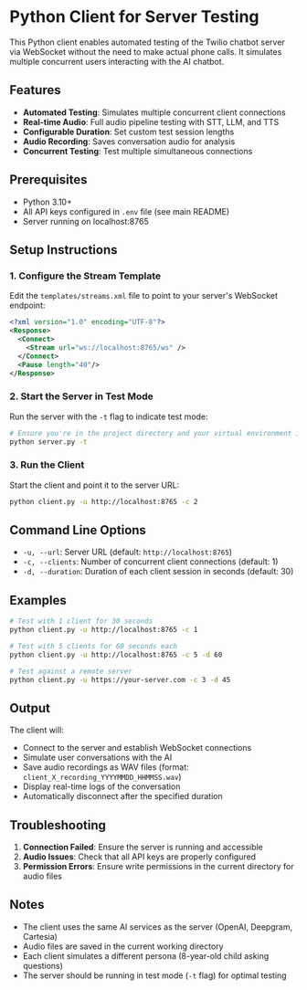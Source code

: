 # Python Client for Server Testing

This Python client enables automated testing of the Twilio chatbot server via WebSocket without the need to make actual phone calls. It simulates multiple concurrent users interacting with the AI chatbot.

## Features

- **Automated Testing**: Simulates multiple concurrent client connections
- **Real-time Audio**: Full audio pipeline testing with STT, LLM, and TTS
- **Configurable Duration**: Set custom test session lengths
- **Audio Recording**: Saves conversation audio for analysis
- **Concurrent Testing**: Test multiple simultaneous connections

## Prerequisites

- Python 3.10+
- All API keys configured in `.env` file (see main README)
- Server running on localhost:8765

## Setup Instructions

### 1. Configure the Stream Template

Edit the `templates/streams.xml` file to point to your server's WebSocket endpoint:

```xml
<?xml version="1.0" encoding="UTF-8"?>
<Response>
  <Connect>
    <Stream url="ws://localhost:8765/ws" />
  </Connect>
  <Pause length="40"/>
</Response>
```

### 2. Start the Server in Test Mode

Run the server with the `-t` flag to indicate test mode:

```sh
# Ensure you're in the project directory and your virtual environment is activated
python server.py -t
```

### 3. Run the Client

Start the client and point it to the server URL:

```sh
python client.py -u http://localhost:8765 -c 2
```

## Command Line Options

- `-u, --url`: Server URL (default: `http://localhost:8765`)
- `-c, --clients`: Number of concurrent client connections (default: 1)
- `-d, --duration`: Duration of each client session in seconds (default: 30)

## Examples

```sh
# Test with 1 client for 30 seconds
python client.py -u http://localhost:8765 -c 1

# Test with 5 clients for 60 seconds each
python client.py -u http://localhost:8765 -c 5 -d 60

# Test against a remote server
python client.py -u https://your-server.com -c 3 -d 45
```

## Output

The client will:
- Connect to the server and establish WebSocket connections
- Simulate user conversations with the AI
- Save audio recordings as WAV files (format: `client_X_recording_YYYYMMDD_HHMMSS.wav`)
- Display real-time logs of the conversation
- Automatically disconnect after the specified duration

## Troubleshooting

1. **Connection Failed**: Ensure the server is running and accessible
2. **Audio Issues**: Check that all API keys are properly configured
3. **Permission Errors**: Ensure write permissions in the current directory for audio files

## Notes

- The client uses the same AI services as the server (OpenAI, Deepgram, Cartesia)
- Audio files are saved in the current working directory
- Each client simulates a different persona (8-year-old child asking questions)
- The server should be running in test mode (`-t` flag) for optimal testing

